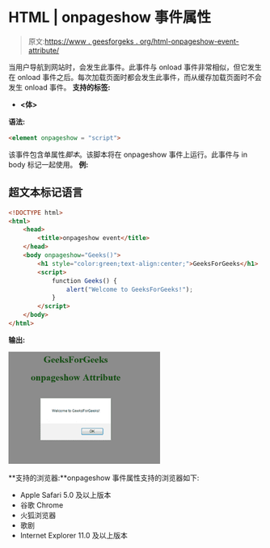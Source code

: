 # HTML | onpageshow 事件属性

> 原文:[https://www . geesforgeks . org/html-onpageshow-event-attribute/](https://www.geeksforgeeks.org/html-onpageshow-event-attribute/)

当用户导航到网站时，会发生此事件。此事件与 onload 事件非常相似，但它发生在 onload 事件之后。每次加载页面时都会发生此事件，而从缓存加载页面时不会发生 onload 事件。
**支持的标签:**

*   **<体>**

**语法:**

```html
<element onpageshow = "script"> 
```

该事件包含单属性*脚本*。该脚本将在 onpageshow 事件上运行。此事件与 in body 标记一起使用。
**例:**

## 超文本标记语言

```html
<!DOCTYPE html>
<html>
    <head>
        <title>onpageshow event</title>
    </head>
    <body onpageshow="Geeks()">
        <h1 style="color:green;text-align:center;">GeeksForGeeks</h1>
        <script>
            function Geeks() {
                alert("Welcome to GeeksForGeeks!");
            }
        </script>
    </body>
</html>                   
```

**输出:**

![](img/66daf15e43bbfbde0afdb951ea8825fa.png)

**支持的浏览器:**onpageshow 事件属性支持的浏览器如下:

*   Apple Safari 5.0 及以上版本
*   谷歌 Chrome
*   火狐浏览器
*   歌剧
*   Internet Explorer 11.0 及以上版本